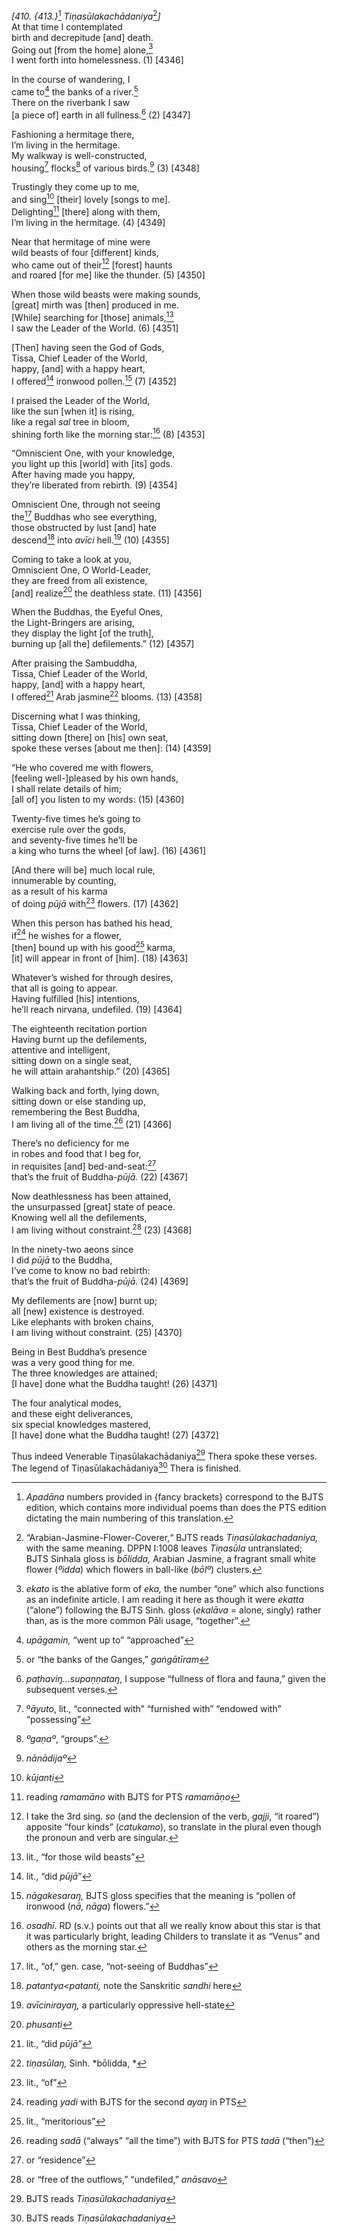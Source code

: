 *\[410. {413.}*[^1] *Tiṇasūlakachādaniya*[^2]*\]*  
At that time I contemplated  
birth and decrepitude \[and\] death.  
Going out \[from the home\] alone,[^3]  
I went forth into homelessness. (1) \[4346\]

In the course of wandering, I  
came to[^4] the banks of a river.[^5]  
There on the riverbank I saw  
\[a piece of\] earth in all fullness.[^6] (2) \[4347\]

Fashioning a hermitage there,  
I’m living in the hermitage.  
My walkway is well-constructed,  
housing[^7] flocks[^8] of various birds.[^9] (3) \[4348\]

Trustingly they come up to me,  
and sing[^10] \[their\] lovely \[songs to me\].  
Delighting[^11] \[there\] along with them,  
I’m living in the hermitage. (4) \[4349\]

Near that hermitage of mine were  
wild beasts of four \[different\] kinds,  
who came out of their[^12] \[forest\] haunts  
and roared \[for me\] like the thunder. (5) \[4350\]

When those wild beasts were making sounds,  
\[great\] mirth was \[then\] produced in me.  
\[While\] searching for \[those\] animals,[^13]  
I saw the Leader of the World. (6) \[4351\]

\[Then\] having seen the God of Gods,  
Tissa, Chief Leader of the World,  
happy, \[and\] with a happy heart,  
I offered[^14] ironwood pollen.[^15] (7) \[4352\]

I praised the Leader of the World,  
like the sun \[when it\] is rising,  
like a regal *sal* tree in bloom,  
shining forth like the morning star:[^16] (8) \[4353\]

“Omniscient One, with your knowledge,  
you light up this \[world\] with \[its\] gods.  
After having made you happy,  
they’re liberated from rebirth. (9) \[4354\]

Omniscient One, through not seeing  
the[^17] Buddhas who see everything,  
those obstructed by lust \[and\] hate  
descend[^18] into *avīci* hell.[^19] (10) \[4355\]

Coming to take a look at you,  
Omniscient One, O World-Leader,  
they are freed from all existence,  
\[and\] realize[^20] the deathless state. (11) \[4356\]

When the Buddhas, the Eyeful Ones,  
the Light-Bringers are arising,  
they display the light \[of the truth\],  
burning up \[all the\] defilements.” (12) \[4357\]

After praising the Sambuddha,  
Tissa, Chief Leader of the World,  
happy, \[and\] with a happy heart,  
I offered[^21] Arab jasmine[^22] blooms. (13) \[4358\]

Discerning what I was thinking,  
Tissa, Chief Leader of the World,  
sitting down \[there\] on \[his\] own seat,  
spoke these verses \[about me then\]: (14) \[4359\]

“He who covered me with flowers,  
\[feeling well-\]pleased by his own hands,  
I shall relate details of him;  
\[all of\] you listen to my words: (15) \[4360\]

Twenty-five times he’s going to  
exercise rule over the gods,  
and seventy-five times he’ll be  
a king who turns the wheel \[of law\]. (16) \[4361\]

\[And there will be\] much local rule,  
innumerable by counting,  
as a result of his karma  
of doing *pūjā* with[^23] flowers. (17) \[4362\]

When this person has bathed his head,  
if[^24] he wishes for a flower,  
\[then\] bound up with his good[^25] karma,  
\[it\] will appear in front of \[him\]. (18) \[4363\]

Whatever’s wished for through desires,  
that all is going to appear.  
Having fulfilled \[his\] intentions,  
he’ll reach nirvana, undefiled. (19) \[4364\]

The eighteenth recitation portion  
Having burnt up the defilements,  
attentive and intelligent,  
sitting down on a single seat,  
he will attain arahantship.” (20) \[4365\]

Walking back and forth, lying down,  
sitting down or else standing up,  
remembering the Best Buddha,  
I am living all of the time.[^26] (21) \[4366\]

There’s no deficiency for me  
in robes and food that I beg for,  
in requisites \[and\] bed-and-seat:[^27]  
that’s the fruit of Buddha-*pūjā.* (22) \[4367\]

Now deathlessness has been attained,  
the unsurpassed \[great\] state of peace.  
Knowing well all the defilements,  
I am living without constraint.[^28] (23) \[4368\]

In the ninety-two aeons since  
I did *pūjā* to the Buddha,  
I’ve come to know no bad rebirth:  
that’s the fruit of Buddha-*pūjā.* (24) \[4369\]

My defilements are \[now\] burnt up;  
all \[new\] existence is destroyed.  
Like elephants with broken chains,  
I am living without constraint. (25) \[4370\]

Being in Best Buddha’s presence  
was a very good thing for me.  
The three knowledges are attained;  
\[I have\] done what the Buddha taught! (26) \[4371\]

The four analytical modes,  
and these eight deliverances,  
six special knowledges mastered,  
\[I have\] done what the Buddha taught! (27) \[4372\]

Thus indeed Venerable Tiṇasūlakachādaniya[^29] Thera spoke these verses.  
The legend of Tiṇasūlakachādaniya[^30] Thera is finished.

[^1]: *Apadāna* numbers provided in {fancy brackets} correspond to the BJTS edition, which contains more individual poems than does the PTS edition dictating the main numbering of this translation.

[^2]: “Arabian-Jasmine-Flower-Coverer,“ BJTS reads *Tiṇasūlakachadaniya,* with the same meaning. DPPN I:1008 leaves *Tiṇasūla* untranslated; BJTS Sinhala gloss is *bōlidda,* Arabian Jasmine, a fragrant small white flower (*ºidda*) which flowers in ball-like (*bōlº*) clusters.

[^3]: *ekato* is the ablative form of *eka,* the number “one” which also functions as an indefinite article. I am reading it here as though it were *ekatta* (“alone”) following the BJTS Sinh. gloss (*ekalāva* = alone, singly) rather than, as is the more common Pāli usage, “together”.

[^4]: *upāgamin,* “went up to” “approached”

[^5]: or “the banks of the Ganges,” *gaṅgātīram*

[^6]: *paṭhaviŋ...supaṇṇataŋ*, I suppose “fullness of flora and fauna,” given the subsequent verses.

[^7]: º*āyuto*, lit., “connected with” “furnished with” “endowed with” “possessing”

[^8]: *ºgaṇaº*, “groups”.

[^9]: *nānādijaº*

[^10]: *kūjanti*

[^11]: reading *ramamāno* with BJTS for PTS *ramamāṇo*

[^12]: I take the 3rd sing. *so* (and the declension of the verb, *gajji*, “it roared”) apposite “four kinds” (*catukamo*), so translate in the plural even though the pronoun and verb are singular.

[^13]: lit., “for those wild beasts”

[^14]: lit., “did *pūjā*”

[^15]: *nāgakesaraŋ,* BJTS gloss specifies that the meaning is “pollen of ironwood (*nā, nāga*) flowers.”

[^16]: *osadhī*. RD (s.v.) points out that all we really know about this star is that it was particularly bright, leading Childers to translate it as “Venus” and others as the morning star.

[^17]: lit., “of,” gen. case, “not-seeing of Buddhas”

[^18]: *patantya&lt;patanti,* note the Sanskritic *sandhi* here

[^19]: *avīcinirayaŋ,* a particularly oppressive hell-state

[^20]: *phusanti*

[^21]: lit., “did *pūjā”*

[^22]: *tiṇasūlaŋ,* Sinh. *bōlidda, *

[^23]: lit., “of”

[^24]: reading *yadi* with BJTS for the second *ayaŋ* in PTS

[^25]: lit., “meritorious”

[^26]: reading *sadā* (“always” “all the time”) with BJTS for PTS *tadā* (“then”)

[^27]: or “residence”

[^28]: or “free of the outflows,” “undefiled,” *anāsavo*

[^29]: BJTS reads *Tiṇasūlakachadaniya*

[^30]: BJTS reads *Tiṇasūlakachadaniya*
